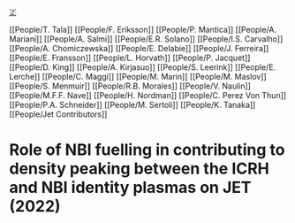 [🇿](zotero://select/groups/5372906/items/UTSIKKEV)

[[People/T. Tala]] [[People/F. Eriksson]] [[People/P. Mantica]] [[People/A. Mariani]] [[People/A. Salmi]] [[People/E.R. Solano]] [[People/I.S. Carvalho]] [[People/A. Chomiczewska]] [[People/E. Delabie]] [[People/J. Ferreira]] [[People/E. Fransson]] [[People/L. Horvath]] [[People/P. Jacquet]] [[People/D. King]] [[People/A. Kirjasuo]] [[People/S. Leerink]] [[People/E. Lerche]] [[People/C. Maggi]] [[People/M. Marin]] [[People/M. Maslov]] [[People/S. Menmuir]] [[People/R.B. Morales]] [[People/V. Naulin]] [[People/M.F.F. Nave]] [[People/H. Nordman]] [[People/C. Perez Von Thun]] [[People/P.A. Schneider]] [[People/M. Sertoli]] [[People/K. Tanaka]] [[People/Jet Contributors]] 
# Role of NBI fuelling in contributing to density peaking between the ICRH and NBI identity plasmas on JET (2022)

